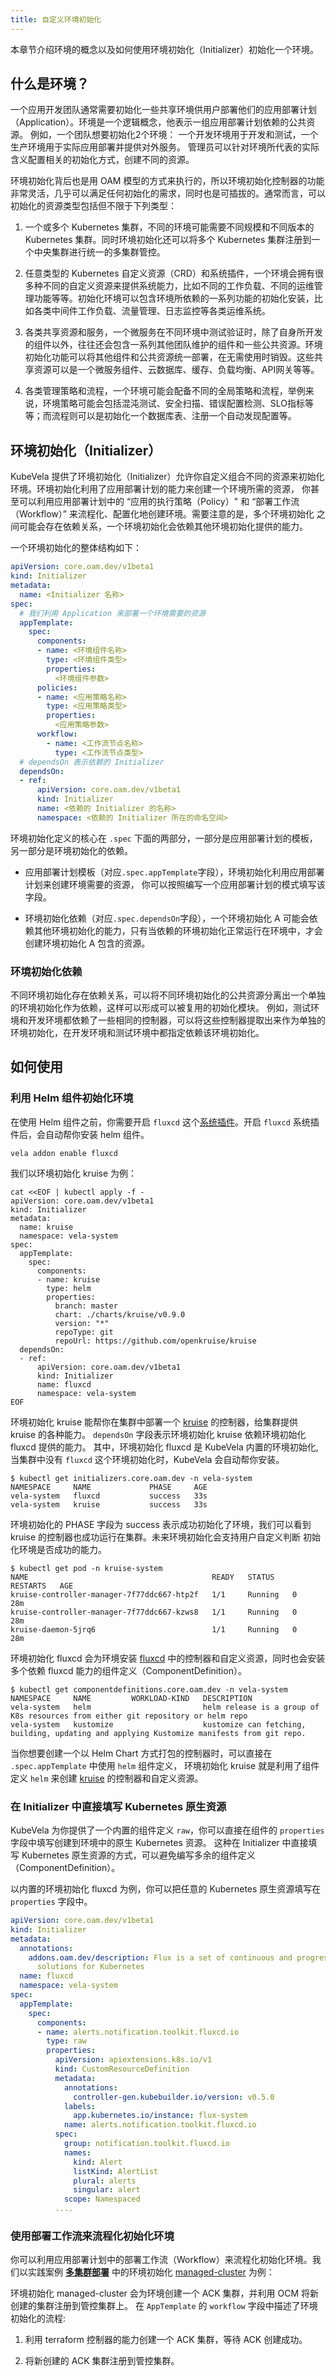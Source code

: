 ```yaml
---
title: 自定义环境初始化
---
```


本章节介绍环境的概念以及如何使用环境初始化（Initializer）初始化一个环境。

## 什么是环境？

一个应用开发团队通常需要初始化一些共享环境供用户部署他们的应用部署计划（Application）。环境是一个逻辑概念，他表示一组应用部署计划依赖的公共资源。
例如，一个团队想要初始化2个环境： 一个开发环境用于开发和测试，一个生产环境用于实际应用部署并提供对外服务。
管理员可以针对环境所代表的实际含义配置相关的初始化方式，创建不同的资源。

环境初始化背后也是用 OAM 模型的方式来执行的，所以环境初始化控制器的功能非常灵活，几乎可以满足任何初始化的需求，同时也是可插拔的。通常而言，可以初始化的资源类型包括但不限于下列类型：

1. 一个或多个 Kubernetes 集群，不同的环境可能需要不同规模和不同版本的 Kubernetes 集群。同时环境初始化还可以将多个 Kubernetes 集群注册到一个中央集群进行统一的多集群管控。

2. 任意类型的 Kubernetes 自定义资源（CRD）和系统插件，一个环境会拥有很多种不同的自定义资源来提供系统能力，比如不同的工作负载、不同的运维管理功能等等。初始化环境可以包含环境所依赖的一系列功能的初始化安装，比如各类中间件工作负载、流量管理、日志监控等各类运维系统。

3. 各类共享资源和服务，一个微服务在不同环境中测试验证时，除了自身所开发的组件以外，往往还会包含一系列其他团队维护的组件和一些公共资源。环境初始化功能可以将其他组件和公共资源统一部署，在无需使用时销毁。这些共享资源可以是一个微服务组件、云数据库、缓存、负载均衡、API网关等等。

4. 各类管理策略和流程，一个环境可能会配备不同的全局策略和流程，举例来说，环境策略可能会包括混沌测试、安全扫描、错误配置检测、SLO指标等等；而流程则可以是初始化一个数据库表、注册一个自动发现配置等。

## 环境初始化（Initializer）

KubeVela 提供了环境初始化（Initializer）允许你自定义组合不同的资源来初始化环境。环境初始化利用了应用部署计划的能力来创建一个环境所需的资源，
你甚至可以利用应用部署计划中的 “应用的执行策略（Policy）" 和 “部署工作流（Workflow）” 来流程化、配置化地创建环境。需要注意的是，多个环境初始化
之间可能会存在依赖关系，一个环境初始化会依赖其他环境初始化提供的能力。

一个环境初始化的整体结构如下：

```yaml
apiVersion: core.oam.dev/v1beta1
kind: Initializer
metadata:
  name: <Initializer 名称>
spec:
  # 我们利用 Application 来部署一个环境需要的资源
  appTemplate:
    spec:
      components:
      - name: <环境组件名称>
        type: <环境组件类型>
        properties:
          <环境组件参数>
      policies:
      - name: <应用策略名称>
        type: <应用策略类型>
        properties:
          <应用策略参数>
      workflow:
        - name: <工作流节点名称>
          type: <工作流节点类型>
  # dependsOn 表示依赖的 Initializer
  dependsOn:
  - ref:
      apiVersion: core.oam.dev/v1beta1
      kind: Initializer
      name: <依赖的 Initializer 的名称>
      namespace: <依赖的 Initializer 所在的命名空间>
```

环境初始化定义的核心在 `.spec` 下面的两部分，一部分是应用部署计划的模板，另一部分是环境初始化的依赖。

- 应用部署计划模板（对应`.spec.appTemplate`字段），环境初始化利用应用部署计划来创建环境需要的资源， 你可以按照编写一个应用部署计划的模式填写该字段。
  
- 环境初始化依赖（对应`.spec.dependsOn`字段），一个环境初始化 A 可能会依赖其他环境初始化的能力，只有当依赖的环境初始化正常运行在环境中，才会创建环境初始化 A 包含的资源。

### 环境初始化依赖

不同环境初始化存在依赖关系，可以将不同环境初始化的公共资源分离出一个单独的环境初始化作为依赖，这样可以形成可以被复用的初始化模块。
例如，测试环境和开发环境都依赖了一些相同的控制器，可以将这些控制器提取出来作为单独的环境初始化，在开发环境和测试环境中都指定依赖该环境初始化。

## 如何使用

### 利用 Helm 组件初始化环境

在使用 Helm 组件之前，你需要开启 `fluxcd` 这个[系统插件](../../end-user/addons/introduction)。开启 `fluxcd` 系统插件后，会自动帮你安装 helm 组件。

```shell
vela addon enable fluxcd
```

我们以环境初始化 kruise 为例：

```shell
cat <<EOF | kubectl apply -f -
apiVersion: core.oam.dev/v1beta1
kind: Initializer
metadata:
  name: kruise
  namespace: vela-system
spec:
  appTemplate:
    spec:
      components:
      - name: kruise
        type: helm
        properties:
          branch: master
          chart: ./charts/kruise/v0.9.0
          version: "*"
          repoType: git
          repoUrl: https://github.com/openkruise/kruise
  dependsOn:
  - ref:
      apiVersion: core.oam.dev/v1beta1
      kind: Initializer
      name: fluxcd
      namespace: vela-system
EOF
```

环境初始化 kruise 能帮你在集群中部署一个 [kruise](https://github.com/openkruise/kruise) 的控制器，给集群提供 kruise 的各种能力。
`dependsOn` 字段表示环境初始化 kruise 依赖环境初始化 fluxcd 提供的能力。 其中，环境初始化 fluxcd 是 KubeVela 内置的环境初始化, 
当集群中没有 `fluxcd` 这个环境初始化时，KubeVela 会自动帮你安装。

```shell
$ kubectl get initializers.core.oam.dev -n vela-system
NAMESPACE     NAME             PHASE     AGE
vela-system   fluxcd           success   33s
vela-system   kruise           success   33s
```

环境初始化的 PHASE 字段为 success 表示成功初始化了环境，我们可以看到 kruise 的控制器也成功运行在集群。未来环境初始化会支持用户自定义判断
初始化环境是否成功的能力。

```shell
$ kubectl get pod -n kruise-system
NAME                                         READY   STATUS    RESTARTS   AGE
kruise-controller-manager-7f77ddc667-htp2f   1/1     Running   0          28m
kruise-controller-manager-7f77ddc667-kzws8   1/1     Running   0          28m
kruise-daemon-5jrq6                          1/1     Running   0          28m
```

环境初始化 fluxcd 会为环境安装 [fluxcd](https://github.com/fluxcd/flux2) 中的控制器和自定义资源，同时也会安装多个依赖 fluxcd 能力的组件定义（ComponentDefinition）。

```shell
$ kubectl get componentdefinitions.core.oam.dev -n vela-system
NAMESPACE     NAME         WORKLOAD-KIND   DESCRIPTION
vela-system   helm                         helm release is a group of K8s resources from either git repository or helm repo
vela-system   kustomize                    kustomize can fetching, building, updating and applying Kustomize manifests from git repo.
```

当你想要创建一个以 Helm Chart 方式打包的控制器时，可以直接在 `.spec.appTemplate` 中使用 `helm` 组件定义，
环境初始化 kruise 就是利用了组件定义 `helm` 来创建 [kruise](https://github.com/openkruise/kruise) 的控制器和自定义资源。

### 在 Initializer 中直接填写 Kubernetes 原生资源

KubeVela 为你提供了一个内置的组件定义 `raw`，你可以直接在组件的 `properties` 字段中填写创建到环境中的原生 Kubernetes 资源。
这种在 Initializer 中直接填写 Kubernetes 原生资源的方式，可以避免编写多余的组件定义（ComponentDefinition）。

以内置的环境初始化 fluxcd 为例，你可以把任意的 Kubernetes 原生资源填写在 `properties` 字段中。

```yaml
apiVersion: core.oam.dev/v1beta1
kind: Initializer
metadata:
  annotations:
    addons.oam.dev/description: Flux is a set of continuous and progressive delivery
      solutions for Kubernetes
  name: fluxcd
  namespace: vela-system
spec:
  appTemplate:
    spec:
      components:
      - name: alerts.notification.toolkit.fluxcd.io
        type: raw
        properties:
          apiVersion: apiextensions.k8s.io/v1
          kind: CustomResourceDefinition
          metadata:
            annotations:
              controller-gen.kubebuilder.io/version: v0.5.0
            labels:
              app.kubernetes.io/instance: flux-system
            name: alerts.notification.toolkit.fluxcd.io
          spec:
            group: notification.toolkit.fluxcd.io
            names:
              kind: Alert
              listKind: AlertList
              plural: alerts
              singular: alert
            scope: Namespaced
          ....
```

### 使用部署工作流来流程化初始化环境

你可以利用应用部署计划中的部署工作流（Workflow）来流程化初始化环境。我们以实践案例 **[多集群部署](../../case-studies/workflow-with-ocm)** 
中的环境初始化 [managed-cluster](../../case-studies/workflow-with-ocm#初始化多集群调度功能) 为例：

环境初始化 managed-cluster 会为环境创建一个 ACK 集群，并利用 OCM 将新创建的集群注册到管控集群上。
在 `AppTemplate` 的 `workflow` 字段中描述了环境初始化的流程:

1. 利用 terraform 控制器的能力创建一个 ACK 集群，等待 ACK 创建成功。
   
2. 将新创建的 ACK 集群注册到管控集群。
